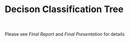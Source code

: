 # Decison Classification Tree

<br><br>
Please see *Final Report* and *Final Presentation* for details
